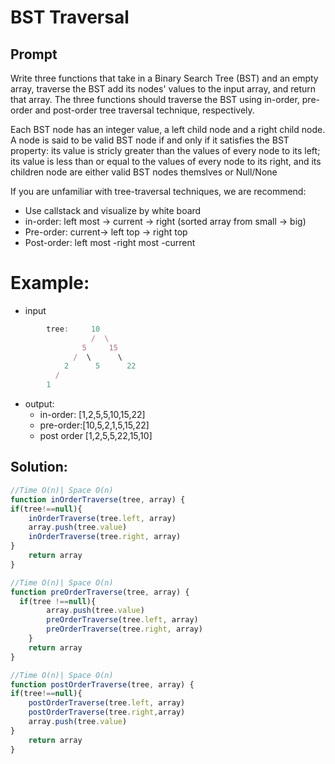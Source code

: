 # BST Traversal

## Prompt
 Write three functions that take in a Binary Search Tree (BST) and an empty array,
 traverse the BST add its nodes' values to the input array, and return that array. The three functions should traverse the BST using in-order, pre-order and post-order tree traversal technique, respectively.

 Each BST node has an integer value, a left child node and a right child node. A node is said to be valid BST node if and only if it satisfies the BST property: its value is stricly greater than the values of every node to its left; its value is less than or equal to the values of every node to its right, and its children node are either valid BST nodes themslves or Null/None

 If you are unfamiliar with tree-traversal techniques, we are recommend:
- Use callstack and visualize by white board
- in-order: left most -> current -> right (sorted array from small -> big)
- Pre-order: current-> left top -> right top
- Post-order: left most -right most -current

# Example:

 - input
```js
        tree:     10
                  /  \
                5     15
              /  \      \
            2      5      22
          /
        1
```
- output:
    - in-order: [1,2,5,5,10,15,22]
    - pre-order:[10,5,2,1,5,15,22]
    - post order [1,2,5,5,22,15,10]


## Solution:

```js
//Time O(n)| Space O(n)
function inOrderTraverse(tree, array) {
if(tree!==null){
	inOrderTraverse(tree.left, array)
	array.push(tree.value)
	inOrderTraverse(tree.right, array)
}
	return array
}

//Time O(n)| Space O(n)
function preOrderTraverse(tree, array) {
  if(tree !==null){
		array.push(tree.value)
		preOrderTraverse(tree.left, array)
		preOrderTraverse(tree.right, array)
	}
	return array
}

//Time O(n)| Space O(n)
function postOrderTraverse(tree, array) {
if(tree!==null){
	postOrderTraverse(tree.left, array)
	postOrderTraverse(tree.right,array)
	array.push(tree.value)
}
	return array
}
```
